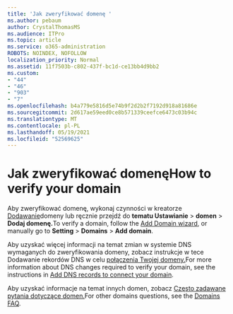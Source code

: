 ```yaml
---
title: 'Jak zweryfikować domenę '
ms.author: pebaum
author: CrystalThomasMS
ms.audience: ITPro
ms.topic: article
ms.service: o365-administration
ROBOTS: NOINDEX, NOFOLLOW
localization_priority: Normal
ms.assetid: 11f7503b-c802-437f-bc1d-ce13bb4d9bb2
ms.custom:
- "44"
- "46"
- "903"
- "7"
ms.openlocfilehash: b4a779e5816d5e74b9f2d2b2f7192d918a81686e
ms.sourcegitcommit: 2d617ae59eed0ce8b571339ceefce6473c03b94c
ms.translationtype: MT
ms.contentlocale: pl-PL
ms.lasthandoff: 05/19/2021
ms.locfileid: "52569625"
---
```

# <a name="how-to-verify-your-domain"></a><span data-ttu-id="695d9-102">Jak zweryfikować domenę</span><span class="sxs-lookup"><span data-stu-id="695d9-102">How to verify your domain</span></span>

<span data-ttu-id="695d9-103">Aby zweryfikować domenę, wykonaj czynności w kreatorze [Dodawanie](https://admin.microsoft.com/Adminportal#/Domains/Wizard)domeny lub ręcznie przejdź do **tematu Ustawianie**  >  **domen**  >  **Dodaj domenę.**</span><span class="sxs-lookup"><span data-stu-id="695d9-103">To verify a domain, follow the [Add Domain wizard](https://admin.microsoft.com/Adminportal#/Domains/Wizard), or manually go to **Setting** > **Domains** > **Add domain**.</span></span>

<span data-ttu-id="695d9-104">Aby uzyskać więcej informacji na temat zmian w systemie DNS wymaganych do zweryfikowania domeny, zobacz instrukcje w tece Dodawanie rekordów DNS w celu [połączenia Twojej domeny.](/microsoft-365/admin/get-help-with-domains/create-dns-records-at-any-dns-hosting-provider)</span><span class="sxs-lookup"><span data-stu-id="695d9-104">For more information about DNS changes required to verify your domain, see the instructions in [Add DNS records to connect your domain](/microsoft-365/admin/get-help-with-domains/create-dns-records-at-any-dns-hosting-provider).</span></span>

<span data-ttu-id="695d9-105">Aby uzyskać informacje na temat innych domen, zobacz [Często zadawane pytania dotyczące domen.](/microsoft-365/admin/setup/domains-faq)</span><span class="sxs-lookup"><span data-stu-id="695d9-105">For other domains questions, see the [Domains FAQ](/microsoft-365/admin/setup/domains-faq).</span></span>
